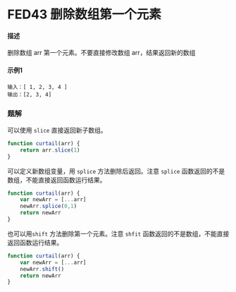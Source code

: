 # FED43 删除数组第一个元素


#### 描述

删除数组 arr 第一个元素。不要直接修改数组 arr，结果返回新的数组

#### 示例1

```
输入：[ 1, 2, 3, 4 ]
输出：[2, 3, 4]
```



### 题解

可以使用 `slice` 直接返回新子数组。

```javascript
function curtail(arr) {
    return arr.slice(1)
}
```

可以定义新数组变量，用 `splice` 方法删除后返回。注意 `splice` 函数返回的不是数组，不能直接返回函数运行结果。

```javascript
function curtail(arr) {
    var newArr = [...arr]
    newArr.splice(0,1)
    return newArr
}
```

也可以用`shift` 方法删除第一个元素。注意 `shfit` 函数返回的不是数组，不能直接返回函数运行结果。

```javascript
function curtail(arr) {
    var newArr = [...arr]
    newArr.shift()
    return newArr
}
```


